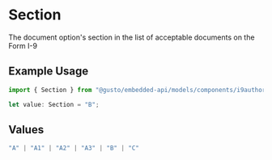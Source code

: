 # Section

The document option's section in the list of acceptable documents on the Form I-9

## Example Usage

```typescript
import { Section } from "@gusto/embedded-api/models/components/i9authorizationdocumentoption.js";

let value: Section = "B";
```

## Values

```typescript
"A" | "A1" | "A2" | "A3" | "B" | "C"
```